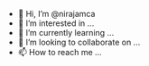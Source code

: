 - 👋 Hi, I’m @nirajamca
- 👀 I’m interested in ...
- 🌱 I’m currently learning ...
- 💞️ I’m looking to collaborate on ...
- 📫 How to reach me ...

<!---
nirajamca/nirajamca is a ✨ special ✨ repository because its `README.md` (this file) appears on your GitHub profile.
You can click the Preview link to take a look at your changes.
--->
